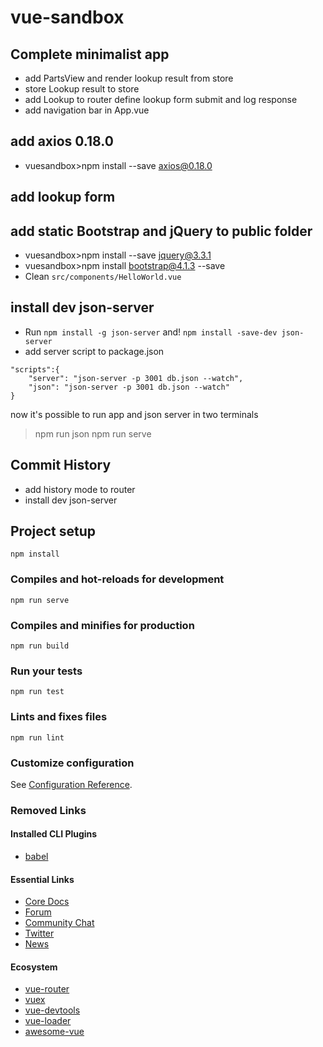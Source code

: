 # vue-sandbox

## Complete minimalist app
- add PartsView and render lookup result from store
- store Lookup result to store
- add Lookup to router define lookup form submit and log response
- add navigation bar in App.vue
## add axios 0.18.0
- vuesandbox>npm install --save axios@0.18.0 
## add lookup form
 

## add static Bootstrap and jQuery to public folder
- vuesandbox>npm install --save jquery@3.3.1  
- vuesandbox>npm install bootstrap@4.1.3 --save
- Clean `src/components/HelloWorld.vue`

## install dev json-server 
- Run `npm install -g json-server` and! `npm install -save-dev json-server`
- add server script to package.json

```
"scripts":{
    "server": "json-server -p 3001 db.json --watch",
    "json": "json-server -p 3001 db.json --watch"
}
```

now it's possible to run app and json server in two terminals

> npm run json
> npm run serve



## Commit History
- add history mode to router
- install dev json-server

## Project setup
```
npm install
```

### Compiles and hot-reloads for development
```
npm run serve
```

### Compiles and minifies for production
```
npm run build
```

### Run your tests
```
npm run test
```

### Lints and fixes files
```
npm run lint
```

### Customize configuration
See [Configuration Reference](https://cli.vuejs.org/config/).

### Removed Links

#### Installed CLI Plugins
- [babel](https://github.com/vuejs/vue-cli/tree/dev/packages/%40vue/cli-plugin-babel)
    
#### Essential Links
- [Core Docs](https://vuejs.org) 
- [Forum](https://forum.vuejs.org) 
- [Community Chat](https://chat.vuejs.org) 
- [Twitter](https://twitter.com/vuejs) 
- [News](https://news.vuejs.org) 
#### Ecosystem
- [vue-router](https://router.vuejs.org) 
- [vuex](https://vuex.vuejs.org) 
- [vue-devtools](https://github.com/vuejs/vue-devtools#vue-devtools) 
- [vue-loader](https://vue-loader.vuejs.org) 
- [awesome-vue](https://github.com/vuejs/awesome-vue) 
